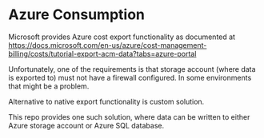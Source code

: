 # Azure Consumption

Microsoft provides Azure cost export functionality as documented at https://docs.microsoft.com/en-us/azure/cost-management-billing/costs/tutorial-export-acm-data?tabs=azure-portal

Unfortunately, one of the requirements is that storage account (where data is exported to) must not have a firewall configured. In some environments that might be a problem.

Alternative to native export functionality is custom solution.

This repo provides one such solution, where data can be written to either Azure storage account or Azure SQL database.